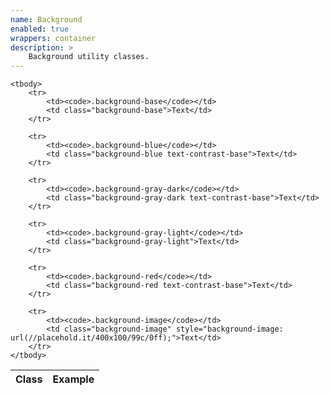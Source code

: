 ```yaml
---
name: Background
enabled: true
wrappers: container
description: >
    Background utility classes.
---
```


<table class="table table--border">
    <thead>
        <tr>
            <th>Class</th>
            <th>Example</th>
        </tr>
    </thead>

    <tbody>
        <tr>
            <td><code>.background-base</code></td>
            <td class="background-base">Text</td>
        </tr>

        <tr>
            <td><code>.background-blue</code></td>
            <td class="background-blue text-contrast-base">Text</td>
        </tr>

        <tr>
            <td><code>.background-gray-dark</code></td>
            <td class="background-gray-dark text-contrast-base">Text</td>
        </tr>

        <tr>
            <td><code>.background-gray-light</code></td>
            <td class="background-gray-light">Text</td>
        </tr>

        <tr>
            <td><code>.background-red</code></td>
            <td class="background-red text-contrast-base">Text</td>
        </tr>

        <tr>
            <td><code>.background-image</code></td>
            <td class="background-image" style="background-image: url(//placehold.it/400x100/99c/0ff);">Text</td>
        </tr>
    </tbody>
</table>
